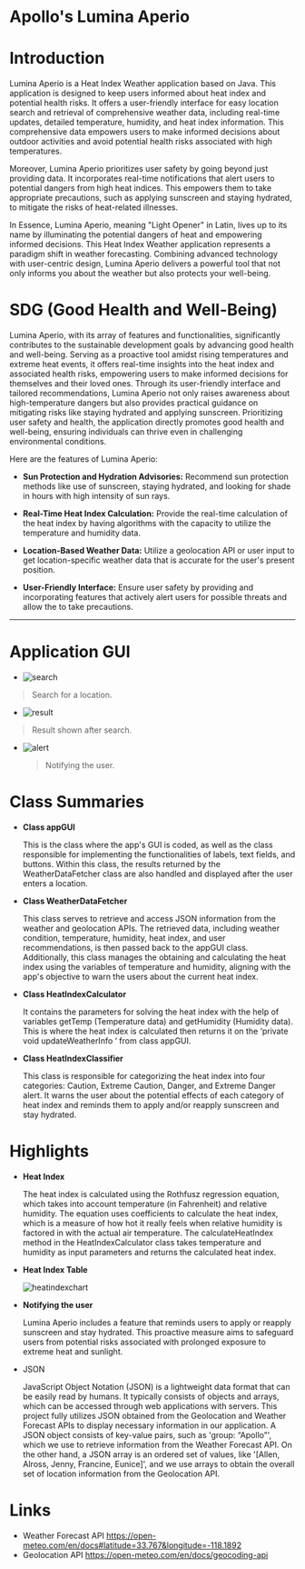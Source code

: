 # Apollo's Lumina Aperio
# Introduction
<p>Lumina Aperio is a Heat Index Weather application based on Java. This application is designed to keep users informed about heat index and potential health risks. It offers a user-friendly interface for easy location search and retrieval of comprehensive weather data, including real-time updates, detailed temperature, humidity, and heat index information. This comprehensive data empowers users to make informed decisions about outdoor activities and avoid potential health risks associated with high temperatures.

 Moreover, Lumina Aperio prioritizes user safety by going beyond just providing data. It incorporates real-time notifications that alert users to potential dangers from high heat indices. This empowers them to take appropriate precautions, such as applying sunscreen and staying hydrated, to mitigate the risks of heat-related illnesses. 

 In Essence, Lumina Aperio, meaning "Light Opener" in Latin, lives up to its name by illuminating the potential dangers of heat and empowering informed decisions. This Heat Index Weather application represents a paradigm shift in weather forecasting. Combining advanced technology with user-centric design, Lumina Aperio delivers a powerful tool that not only informs you about the weather but also protects your well-being.
</p>

# SDG (Good Health and Well-Being)
<p> Lumina Aperio, with its array of features and functionalities, significantly contributes to the sustainable development goals by advancing good health and well-being. Serving as a proactive tool amidst rising temperatures and extreme heat events, it offers real-time insights into the heat index and associated health risks, empowering users to make informed decisions for themselves and their loved ones. Through its user-friendly interface and tailored recommendations, Lumina Aperio not only raises awareness about high-temperature dangers but also provides practical guidance on mitigating risks like staying hydrated and applying sunscreen. Prioritizing user safety and health, the application directly promotes good health and well-being, ensuring individuals can thrive even in challenging environmental conditions. </p>

Here are the features of Lumina Aperio:

- **Sun Protection and Hydration Advisories:** Recommend sun protection methods like use of sunscreen, staying hydrated, and looking for shade in hours with high intensity of sun rays.

- **Real-Time Heat Index Calculation:** Provide the real-time calculation of the heat index by having algorithms with the capacity to utilize the temperature and humidity data.

- **Location-Based Weather Data:** Utilize a geolocation API or user input to get location-specific weather data that is accurate for the user's present position.

- **User-Friendly Interface:** Ensure user safety by providing and incorporating features that actively alert users for possible threats and allow the to take precautions.
-------
# Application GUI
- ![search](https://github.com/Allen-Pesigan/Apollo/assets/167183934/729b8025-fd81-4084-a666-ad78ab5fe936)
> Search for a location.

- ![result](https://github.com/Allen-Pesigan/Apollo/assets/167183934/a051fc8c-9ac4-4569-9825-4700ae283192)
 > Result shown after search.

- ![alert](https://github.com/Allen-Pesigan/Apollo/assets/167183934/ea6f5493-d28b-4fa6-a712-05ee45176ccf)
  > Notifying the user.


# Class Summaries
- **Class appGUI**
  <p>This is the class where the app's GUI is coded, as well as the class responsible for implementing the functionalities of labels, text fields, and buttons. Within this class, the results returned by the WeatherDataFetcher class are also handled and displayed after the user enters a location.</p>
- **Class WeatherDataFetcher**
  <p>This class serves to retrieve and access JSON information from the weather and geolocation APIs. The retrieved data, including weather condition, temperature, humidity, heat index, and user recommendations, is then passed back to the appGUI class. Additionally, this class manages the obtaining and calculating the heat index using the variables of temperature and humidity, aligning with the app's objective to warn the users about the current heat index.</p>
- **Class HeatIndexCalculator**
  <p>It contains the parameters for solving the heat index with the help of variables getTemp (Temperature data) and getHumidity (Humidity data). This is where the heat index is calculated then returns it on the ‘private void updateWeatherInfo ‘ from class appGUI.</p>
- **Class HeatIndexClassifier**
  <p>This class is responsible for categorizing the heat index into four categories: Caution, Extreme Caution, Danger, and Extreme Danger alert. It warns the user about the potential effects of each category of heat index and reminds them to apply and/or reapply sunscreen and stay hydrated.</p>

# Highlights
- **Heat Index**
  <p>The heat index is calculated using the Rothfusz regression equation, which takes into account temperature (in Fahrenheit) and relative humidity. The equation uses coefficients to calculate the heat index, which is a measure of how hot it really feels when relative humidity is factored in with the actual air temperature. The calculateHeatIndex method in the HeatIndexCalculator class takes temperature and humidity as input parameters and returns the calculated heat index.<p>

- **Heat Index Table**<p>
  ![heatindexchart](https://github.com/Allen-Pesigan/Apollo/assets/168507604/a9a33018-4ff3-45b4-8dd7-ba314fc52461)

- **Notifying the user**
  <p>Lumina Aperio includes a feature that reminds users to apply or reapply sunscreen and stay hydrated. This proactive measure aims to safeguard users from potential risks associated with prolonged exposure to extreme heat and sunlight.</p>

- JSON
  <p>JavaScript Object Notation (JSON) is a lightweight data format that can be easily read by humans. It typically consists of objects and arrays, which can be accessed through web applications with servers. This project fully utilizes JSON obtained from the Geolocation and Weather Forecast APIs to display necessary information in our application. A JSON object consists of key-value pairs, such as 'group: “Apollo”', which we use to retrieve information from the Weather Forecast API. On the other hand, a JSON array is an ordered set of values, like '[Allen, Alross, Jenny, Francine, Eunice]', and we use arrays to obtain the overall set of location information from the Geolocation API.</p>

# Links
- Weather Forecast API
  https://open-meteo.com/en/docs#latitude=33.767&longitude=-118.1892
- Geolocation API
  https://open-meteo.com/en/docs/geocoding-api

